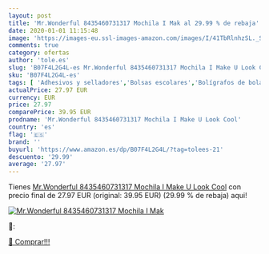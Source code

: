 ```yaml
---
layout: post
title: 'Mr.Wonderful 8435460731317 Mochila I Mak al 29.99 % de rebaja'
date: 2020-01-01 11:15:48
image: 'https://images-eu.ssl-images-amazon.com/images/I/41TbRlnhzSL._SL400_.jpg'
comments: true
category: ofertas
author: 'tole.es'
slug: 'B07F4L2G4L-es Mr.Wonderful 8435460731317 Mochila I Make U Look Cool'
sku: 'B07F4L2G4L-es'
tags: [ 'Adhesivos y selladores','Bolsas escolares','Bolígrafos de bola','Bolígrafos y recambios','Bolígrafos, lápices y útiles de escritura','Bricolaje y herramientas','Compuestos de modelado para escultura','Costura y manualidades','Equipaje','Escultura','Ferretería','Hogar y cocina','Mochilas, estuches y sets escolares','Oficina y papelería','Pegamentos instantáneos', ]
actualPrice: 27.97 EUR
currency: EUR
price: 27.97
comparePrice: 39.95 EUR
prodname: 'Mr.Wonderful 8435460731317 Mochila I Make U Look Cool'
country: 'es'
flag: '🇪🇸'
brand: ''
buyurl: 'https://www.amazon.es/dp/B07F4L2G4L/?tag=tolees-21'
descuento: '29.99'
average: '27.97'
---
```


Tienes [Mr.Wonderful 8435460731317 Mochila I Make U Look Cool](https://www.amazon.es/dp/B07F4L2G4L/?tag=tolees-21) con precio final de  27.97 EUR (original: 39.95 EUR) (29.99 %  de rebaja) aqui!

[![Mr.Wonderful 8435460731317 Mochila I Mak](https://images-eu.ssl-images-amazon.com/images/I/41TbRlnhzSL._SL400_.jpg)](https://www.amazon.es/dp/B07F4L2G4L/?tag=tolees-21)

🔎:


[🛒 Comprar!!!](https://www.amazon.es/dp/B07F4L2G4L/?tag=tolees-21)
